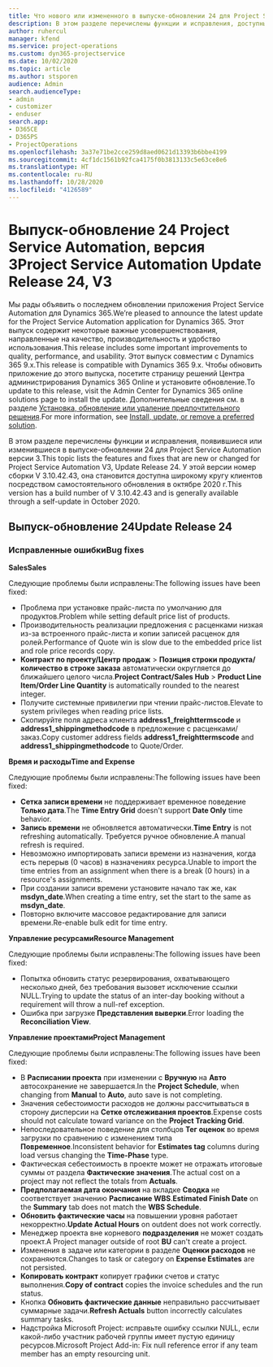 ```yaml
---
title: Что нового или измененного в выпуске-обновлении 24 для Project Service Automation версии 3
description: В этом разделе перечислены функции и исправления, доступные в выпуске-обновлении 24 для Project Service Automation версии 3.
author: ruhercul
manager: kfend
ms.service: project-operations
ms.custom: dyn365-projectservice
ms.date: 10/02/2020
ms.topic: article
ms.author: stsporen
audience: Admin
search.audienceType:
- admin
- customizer
- enduser
search.app:
- D365CE
- D365PS
- ProjectOperations
ms.openlocfilehash: 3a37e71be2cce259d8aed0621d13393b6bbe4199
ms.sourcegitcommit: 4cf1dc1561b92fca4175f0b3813133c5e63ce8e6
ms.translationtype: HT
ms.contentlocale: ru-RU
ms.lasthandoff: 10/28/2020
ms.locfileid: "4126589"
---
```

# <a name="project-service-automation-update-release-24-v3"></a><span data-ttu-id="14d14-103">Выпуск-обновление 24 Project Service Automation, версия 3</span><span class="sxs-lookup"><span data-stu-id="14d14-103">Project Service Automation Update Release 24, V3</span></span>

<span data-ttu-id="14d14-104">Мы рады объявить о последнем обновлении приложения Project Service Automation для Dynamics 365.</span><span class="sxs-lookup"><span data-stu-id="14d14-104">We’re pleased to announce the latest update for the Project Service Automation application for Dynamics 365.</span></span> <span data-ttu-id="14d14-105">Этот выпуск содержит некоторые важные усовершенствования, направленные на качество, производительность и удобство использования.</span><span class="sxs-lookup"><span data-stu-id="14d14-105">This release includes some important improvements to quality, performance, and usability.</span></span> <span data-ttu-id="14d14-106">Этот выпуск совместим с Dynamics 365 9.x.</span><span class="sxs-lookup"><span data-stu-id="14d14-106">This release is compatible with Dynamics 365 9.x.</span></span> <span data-ttu-id="14d14-107">Чтобы обновить приложение до этого выпуска, посетите страницу решений Центра администрирования Dynamics 365 Online и установите обновление.</span><span class="sxs-lookup"><span data-stu-id="14d14-107">To update to this release, visit the Admin Center for Dynamics 365 online solutions page to install the update.</span></span> <span data-ttu-id="14d14-108">Дополнительные сведения см. в разделе [Установка, обновление или удаление предпочтительного решения](https://docs.microsoft.com/power-platform/admin/install-remove-preferred-solution).</span><span class="sxs-lookup"><span data-stu-id="14d14-108">For more information, see [Install, update, or remove a preferred solution](https://docs.microsoft.com/power-platform/admin/install-remove-preferred-solution).</span></span>

<span data-ttu-id="14d14-109">В этом разделе перечислены функции и исправления, появившиеся или изменившиеся в выпуске-обновлении 24 для Project Service Automation версии 3.</span><span class="sxs-lookup"><span data-stu-id="14d14-109">This topic lists the features and fixes that are new or changed for Project Service Automation V3, Update Release 24.</span></span> <span data-ttu-id="14d14-110">У этой версии номер сборки V 3.10.42.43, она становится доступна широкому кругу клиентов посредством самостоятельного обновления в октябре 2020 г.</span><span class="sxs-lookup"><span data-stu-id="14d14-110">This version has a build number of V 3.10.42.43 and is generally available through a self-update in October 2020.</span></span>

## <a name="update-release-24"></a><span data-ttu-id="14d14-111">Выпуск-обновление 24</span><span class="sxs-lookup"><span data-stu-id="14d14-111">Update Release 24</span></span>

### <a name="bug-fixes"></a><span data-ttu-id="14d14-112">Исправленные ошибки</span><span class="sxs-lookup"><span data-stu-id="14d14-112">Bug fixes</span></span>

<span data-ttu-id="14d14-113">**Sales**</span><span class="sxs-lookup"><span data-stu-id="14d14-113">**Sales**</span></span>

<span data-ttu-id="14d14-114">Следующие проблемы были исправлены:</span><span class="sxs-lookup"><span data-stu-id="14d14-114">The following issues have been fixed:</span></span>

- <span data-ttu-id="14d14-115">Проблема при установке прайс-листа по умолчанию для продуктов.</span><span class="sxs-lookup"><span data-stu-id="14d14-115">Problem while setting default price list of products.</span></span>
- <span data-ttu-id="14d14-116">Производительность реализации предложения с расценками низкая из-за встроенного прайс-листа и копии записей расценок для ролей.</span><span class="sxs-lookup"><span data-stu-id="14d14-116">Performance of Quote win is slow due to the embedded price list and role price records copy.</span></span>
- <span data-ttu-id="14d14-117">**Контракт по проекту/Центр продаж** > **Позиция строки продукта/количество в строке заказа** автоматически округляется до ближайшего целого числа.</span><span class="sxs-lookup"><span data-stu-id="14d14-117">**Project Contract/Sales Hub** > **Product Line Item/Order Line Quantity** is automatically rounded to the nearest integer.</span></span>
- <span data-ttu-id="14d14-118">Получите системные привилегии при чтении прайс-листов.</span><span class="sxs-lookup"><span data-stu-id="14d14-118">Elevate to system privileges when reading price lists.</span></span>
- <span data-ttu-id="14d14-119">Скопируйте поля адреса клиента **address1_freighttermscode** и **address1_shippingmethodcode** в предложение с расценками/заказ.</span><span class="sxs-lookup"><span data-stu-id="14d14-119">Copy customer address fields **address1_freighttermscode** and **address1_shippingmethodcode** to Quote/Order.</span></span> 


<span data-ttu-id="14d14-120">**Время и расходы**</span><span class="sxs-lookup"><span data-stu-id="14d14-120">**Time and Expense**</span></span>

<span data-ttu-id="14d14-121">Следующие проблемы были исправлены:</span><span class="sxs-lookup"><span data-stu-id="14d14-121">The following issues have been fixed:</span></span>

- <span data-ttu-id="14d14-122">**Сетка записи времени** не поддерживает временное поведение **Только дата**.</span><span class="sxs-lookup"><span data-stu-id="14d14-122">The **Time Entry Grid** doesn't support **Date Only** time behavior.</span></span>
- <span data-ttu-id="14d14-123">**Запись времени** не обновляется автоматически.</span><span class="sxs-lookup"><span data-stu-id="14d14-123">**Time Entry** is not refreshing automatically.</span></span> <span data-ttu-id="14d14-124">Требуется ручное обновление.</span><span class="sxs-lookup"><span data-stu-id="14d14-124">A manual refresh is required.</span></span>
- <span data-ttu-id="14d14-125">Невозможно импортировать записи времени из назначения, когда есть перерыв (0 часов) в назначениях ресурса.</span><span class="sxs-lookup"><span data-stu-id="14d14-125">Unable to import the time entries from an assignment when there is a break (0 hours) in a resource's assignments.</span></span>
- <span data-ttu-id="14d14-126">При создании записи времени установите начало так же, как **msdyn_date**.</span><span class="sxs-lookup"><span data-stu-id="14d14-126">When creating a time entry, set the start to the same as **msdyn_date**.</span></span>
- <span data-ttu-id="14d14-127">Повторно включите массовое редактирование для записи времени.</span><span class="sxs-lookup"><span data-stu-id="14d14-127">Re-enable bulk edit for time entry.</span></span>

<span data-ttu-id="14d14-128">**Управление ресурсами**</span><span class="sxs-lookup"><span data-stu-id="14d14-128">**Resource Management**</span></span>

<span data-ttu-id="14d14-129">Следующие проблемы были исправлены:</span><span class="sxs-lookup"><span data-stu-id="14d14-129">The following issues have been fixed:</span></span>

- <span data-ttu-id="14d14-130">Попытка обновить статус резервирования, охватывающего несколько дней, без требования вызовет исключение ссылки NULL.</span><span class="sxs-lookup"><span data-stu-id="14d14-130">Trying to update the status of an inter-day booking without a requirement will throw a null-ref exception.</span></span>
- <span data-ttu-id="14d14-131">Ошибка при загрузке **Представления выверки**.</span><span class="sxs-lookup"><span data-stu-id="14d14-131">Error loading the **Reconciliation View**.</span></span>


<span data-ttu-id="14d14-132">**Управление проектами**</span><span class="sxs-lookup"><span data-stu-id="14d14-132">**Project Management**</span></span>

<span data-ttu-id="14d14-133">Следующие проблемы были исправлены:</span><span class="sxs-lookup"><span data-stu-id="14d14-133">The following issues have been fixed:</span></span>

- <span data-ttu-id="14d14-134">В **Расписании проекта** при изменении с **Вручную** на **Авто** автосохранение не завершается.</span><span class="sxs-lookup"><span data-stu-id="14d14-134">In the **Project Schedule**, when changing from **Manual** to **Auto**, auto save is not completing.</span></span>
- <span data-ttu-id="14d14-135">Значения себестоимости расходов не должны рассчитываться в сторону дисперсии на **Сетке отслеживания проектов**.</span><span class="sxs-lookup"><span data-stu-id="14d14-135">Expense costs should not calculate toward variance on the **Project Tracking Grid**.</span></span>
- <span data-ttu-id="14d14-136">Непоследовательное поведение для столбцов **Тег оценок** во время загрузки по сравнению с изменением типа **Повременное**.</span><span class="sxs-lookup"><span data-stu-id="14d14-136">Inconsistent behavior for **Estimates tag** columns during load versus changing the **Time-Phase** type.</span></span>
- <span data-ttu-id="14d14-137">Фактическая себестоимость в проекте может не отражать итоговые суммы от раздела **Фактические значения**.</span><span class="sxs-lookup"><span data-stu-id="14d14-137">The actual cost on a project may not reflect the totals from **Actuals**.</span></span>
- <span data-ttu-id="14d14-138">**Предполагаемая дата окончания** на вкладке **Сводка** не соответствует значению **Расписание WBS**.</span><span class="sxs-lookup"><span data-stu-id="14d14-138">**Estimated Finish Date** on the **Summary** tab does not match the **WBS Schedule**.</span></span>
- <span data-ttu-id="14d14-139">**Обновить фактические часы** на повышении уровня работает некорректно.</span><span class="sxs-lookup"><span data-stu-id="14d14-139">**Update Actual Hours** on outdent does not work correctly.</span></span>
- <span data-ttu-id="14d14-140">Менеджер проекта вне корневого **подразделения** не может создать проект.</span><span class="sxs-lookup"><span data-stu-id="14d14-140">A Project manager outside of root **BU** can't create a project.</span></span>
- <span data-ttu-id="14d14-141">Изменения в задаче или категории в разделе **Оценки расходов** не сохраняются.</span><span class="sxs-lookup"><span data-stu-id="14d14-141">Changes to task or category on **Expense Estimates** are not persisted.</span></span>
- <span data-ttu-id="14d14-142">**Копировать контракт** копирует графики счетов и статус выполнения.</span><span class="sxs-lookup"><span data-stu-id="14d14-142">**Copy of contract** copies the invoice schedules and the run status.</span></span>
- <span data-ttu-id="14d14-143">Кнопка **Обновить фактические данные** неправильно рассчитывает суммарные задачи.</span><span class="sxs-lookup"><span data-stu-id="14d14-143">**Refresh Actuals** button incorrectly calculates summary tasks.</span></span>
- <span data-ttu-id="14d14-144">Надстройка Microsoft Project: исправьте ошибку ссылки NULL, если какой-либо участник рабочей группы имеет пустую единицу ресурсов.</span><span class="sxs-lookup"><span data-stu-id="14d14-144">Microsoft Project Add-in: Fix null reference error if any team member has an empty resourcing unit.</span></span>

